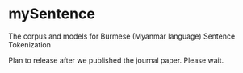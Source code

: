 # mySentence
The corpus and models for Burmese (Myanmar language) Sentence Tokenization

Plan to release after we published the journal paper. Please wait.
